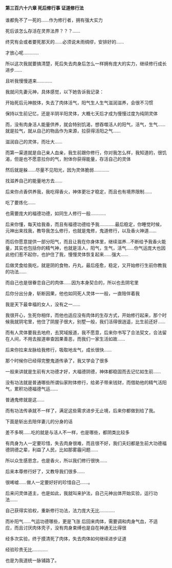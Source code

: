 #### 第三百六十六章 死后修行事 证道修行法


谁都免不了一死的……作为修行者，拥有强大实力

死后该怎么存活在灵界法界？？？……

终究有会或者要死那天的……必须说未雨绸缪，安排好的……

才放心呢…………

所以这次我就要搞清楚，死后失去肉身后怎么一样拥有庞大的实力，继续修行成长进步……


且听我慢慢道来…………

我就问先妻元神，具体感觉，以下她告诉我记录：

开始死后元神脱体，失去了肉体活气，阳气生人生气滋润滋养，会很不习惯

保持以生前记忆，还是半阴半阳灵体，大概七天后才成为慢慢过度为纯阴灵体

而，没有肉身活人能量供养，就会特别饥渴，想吞噬活人的阳气，活气，生气……就是拉气，就从自己的物品作为来源，拉获得活阳之气……

滋润自己的灵体，而壮大……

而第一渠道就是自己亲人血亲，我生前跟你修行，你对我怎么样，我知道的，很饥渴，但是也不愿意拉你的气，附体你获得能量，存活自己的灵体

然后就是躲……尽量不见阳光，因为灵体脆弱…………

找滋养自己的能量地方去……

后来你点香供养我，我吃得香火，神体更壮才稳定，而且也有境界限制……

吃了要炼化……

也需要庞大的福德功德，如同生人修行一般…………


后来你懂，每天给我香，而且有福德功德给予我…………最后稳定，你睡觉时候，元神出来找我，教导我怎么修行，也就是鬼修，鬼道修行，以及香火神道……

而后你愿意提供一部分阳气，而且让我在你身体里，继续滋养…不断给予我香火能量，其实也包括你的精气神，也就是活人，阳气，生气，活气……你气运庞大也因此他们惹不起你，也护住了我，慢慢灵体恢复起来……强大……

后做灵食给我吃，就是阴的食物，丹丸，最后痊愈，稳定，又开始修行生前你教我的功法……

而自己也是很眷恋自己的肉体……因为本身契合的，所以也去阴宅里

后你分出分身，斩断因果，他也如同死人灵体一一般，一直陪伴着我

我是天下最幸福的女人，没有之一……

我很开心，生死你相伴，而他也适应没有肉体的生存方式，开始修行起来，那个时候我就阴宅里，他住了阴屋子很大，别墅一般，我们活得很逍遥，比生前还好……

而有人灵体要我去地府，去冥域报道，我不愿意，后来你书写了合法契文，合法留在人间，不用去报道审查因果善恶，而我们一家生活如故……

后来你拉来龙脉给我修行，吸取地龙气，成长很快……

那个时候你已经得完整鬼道传承了，我又学会了很多

一般来讲就是生前有大功德才好，大福德阴德，神体都稳固而去记忆如生前……

没有功法就是普通哪些所谓仙家附体修行，给弟子带来钱财，而借助他的精气活阳气，累积功德福德气运……

普通鬼修就是这……

而有功法传承就不一样了，满足这些需求进步无止境，后来你都做到给了我。

下面是斩出去陪伴妻儿的分身的话

差不多啊……吃的就是与活人不一样，也是哪些，都阴类比较多

有肉身为人一定要珍惜，失去肉身很难，而且很不好，我们夫妇都是生前大功德福德阴德之辈，利益了人民，比如那雾霾问题……

所以众生感恩念，也是香火，所以我们修行很快……

后来本尊修行好了，又教导我们很多……

很唏嘘……做人一定要好好的珍惜自己……。

后来问灵体道主，也是如此，我就叫来护法，自己元神出体开始实验，运行功法……

自己获得实验权，重新修行功法，法力庞大无比…………

而补阳气……气运功德哪些，更是飞涨
后回来肉体，需要调和肉身气血，不适应，而且讨厌肉体壳子，没有肉身束缚也是自在神通无比得很

经多次实验，终于摸清死了肉体，失去肉体如何继续进步证道

经验珍贵无比…………

也是为我道统一脉铺路了。


